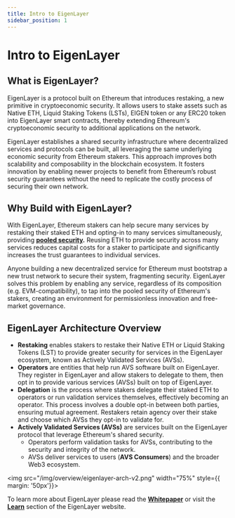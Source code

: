 ```yaml
---
title: Intro to EigenLayer
sidebar_position: 1
---
```


# Intro to EigenLayer

## What is EigenLayer?


EigenLayer is a protocol built on Ethereum that introduces restaking, a new primitive in cryptoeconomic security. It allows users to stake assets such as Native ETH, Liquid Staking Tokens (LSTs), EIGEN token or any ERC20 token into EigenLayer smart contracts, thereby extending Ethereum's cryptoeconomic security to additional applications on the network.

EigenLayer establishes a shared security infrastructure where decentralized services and protocols can be built, all leveraging the same underlying economic security from Ethereum stakers. This approach improves both scalability and composability in the blockchain ecosystem. It fosters innovation by enabling newer projects to benefit from Ethereum’s robust security guarantees without the need to replicate the costly process of securing their own network.

## Why Build with EigenLayer?

With EigenLayer, Ethereum stakers can help secure many services by restaking their staked ETH and opting-in to many services simultaneously, providing [**pooled security**](/eigenlayer/overview/key-terms)**.** Reusing ETH to provide security across many services reduces capital costs for a staker to participate and significantly increases the trust guarantees to individual services.

Anyone building a new decentralized service for Ethereum must bootstrap a new trust network to secure their system, fragmenting security. EigenLayer solves this problem by enabling any service, regardless of its composition (e.g. EVM-compatibility), to tap into the pooled security of Ethereum's stakers, creating an environment for permissionless innovation and free-market governance.


## EigenLayer Architecture Overview

- **Restaking** enables stakers to restake their Native ETH or Liquid Staking Tokens (LST) to provide greater security for services in the EigenLayer ecosystem, known as Actively Validated Services (AVSs).
- **Operators** are entities that help run AVS software built on EigenLayer. They register in EigenLayer and allow stakers to delegate to them, then opt in to provide various services (AVSs) built on top of EigenLayer.
- **Delegation** is the process where stakers delegate their staked ETH to operators or run validation services themselves, effectively becoming an operator. This process involves a double opt-in between both parties, ensuring mutual agreement. Restakers retain agency over their stake and choose which AVSs they opt-in to validate for.
- **Actively Validated Services (AVSs)** are services built on the EigenLayer protocol that leverage Ethereum's shared security.
    - Operators perform validation tasks for AVSs, contributing to the security and integrity of the network.
    - AVSs deliver services to users (**AVS Consumers**) and the broader Web3 ecosystem.

<img src="/img/overview/eigenlayer-arch-v2.png" width="75%"
    style={{ margin: '50px'}}>
</img>


To learn more about EigenLayer please read the [**Whitepaper**](/pdf/EigenLayer_WhitePaper.pdf) or visit the [**Learn**](https://www.eigenlayer.xyz/learn) section of the EigenLayer website.
